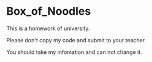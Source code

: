# Box_of_Noodles
This is a homework of university.

Please don't copy my code and submit to your teacher.

You should take my infomation and can not change it.
